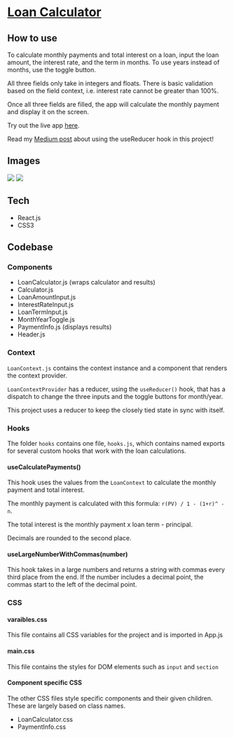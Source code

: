 # [Loan Calculator](https://loan-calculator-two.vercel.app/)

## How to use

To calculate monthly payments and total interest on a loan, input the loan amount, the interest rate, and the term in months. To use years instead of months, use the toggle button. 

All three fields only take in integers and floats. There is basic validation based on the field context, i.e. interest rate cannot be greater than 100%. 
 
Once all three fields are filled, the app will calculate the monthly payment and display it on the screen.

Try out the live app [here](https://loan-calculator-two.vercel.app/).

Read my [Medium post](https://rachelrly.medium.com/usestate-vs-usereducer-9bbfca768f51) about using the useReducer hook in this project!

## Images

![](/screenshots/loan-calc-months.png) ![](/screenshots/loan-calc-years.png)

## Tech

- React.js
- CSS3

## Codebase

### Components

- LoanCalculator.js (wraps calculator and results)
- Calculator.js
- LoanAmountInput.js
- InterestRateInput.js
- LoanTermInput.js
- MonthYearToggle.js
- PaymentInfo.js (displays results)
- Header.js

### Context

`LoanContext.js` contains the context instance and a component that renders the context provider.

`LoanContextProvider` has a reducer, using the `useReducer()` hook, that has a dispatch to change the three inputs and the toggle buttons for month/year. 

This project uses a reducer to keep the closely tied state in sync with itself. 

### Hooks

The folder `hooks` contains one file, `hooks.js`, which contains named exports for several custom hooks that work with the loan calculations.

#### useCalculatePayments()

This hook uses the values from the `LoanContext` to calculate the monthly payment and total interest. 

The monthly payment is calculated with this formula: `r(PV) / 1 - (1+r)^ -n`. 

The total interest is the monthly payment x loan term - principal.

Decimals are rounded to the second place.


#### useLargeNumberWithCommas(number)

This hook takes in a large numbers and returns a string with commas every third place from the end. If the number includes a decimal point, the commas start to the left of the decimal point.

### CSS

#### varaibles.css

This file contains all CSS variables for the project and is imported in App.js

#### main.css

This file contains the styles for DOM elements such as `input` and `section`

#### Component specific CSS

The other CSS files style specific components and their given children. These are largely based on class names. 

- LoanCalculator.css
- PaymentInfo.css
